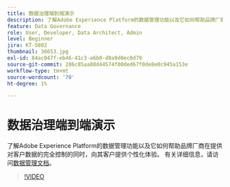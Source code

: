 ```yaml
---
title: 数据治理端到端演示
description: 了解Adobe Experience Platform的数据管理功能以及它如何帮助品牌厂商在提供对客户数据的完全控制的同时，向其客户提供个性化体验。
feature: Data Governance
role: User, Developer, Data Architect, Admin
level: Beginner
jira: KT-5802
thumbnail: 36653.jpg
exl-id: 84ac047f-eb46-41c3-a6b0-d0a9d0ec0d79
source-git-commit: 286c85aa88d44574f00ded67f0de8e0c945a153e
workflow-type: tm+mt
source-wordcount: '70'
ht-degree: 1%

---
```


# 数据治理端到端演示

了解Adobe Experience Platform的数据管理功能以及它如何帮助品牌厂商在提供对客户数据的完全控制的同时，向其客户提供个性化体验。 有关详细信息，请访问[数据管理文档](https://experienceleague.adobe.com/docs/experience-platform/data-governance/home.html?lang=zh-Hans)。

>[!VIDEO](https://video.tv.adobe.com/v/41324?learn=on&enablevpops&captions=chi_hans)
